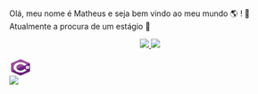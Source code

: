Olá, meu nome é Matheus e seja bem vindo ao meu mundo 🌎 !
👾 Atualmente a procura de um estágio 👾

<div align="center"> <a href="https://github.com/MatheusCidral"> <img height="180em" src="https://github-readme-stats.vercel.app/api?username=MatheusCidral&show_icons=true&theme=nord&include_all_commits=true&count_private=false"/> <img height="180em" src="https://github-readme-stats.vercel.app/api/top-langs/?username=MatheusCidral&layout=compact&langs_count=7&theme=nord"/> </div> <div style="display: inline_block"><br> <img align="center" alt="Csharp" height="30" width="40" src="https://github.com/devicons/devicon/blob/master/icons/csharp/csharp-original.svg"> </div>
<div> <a href="https://www.linkedin.com/in/matheus-cidral-881310272/" target="_blank"><img src="https://img.shields.io/badge/-LinkedIn-%230077B5?style=for-the-badge&logo=linkedin&logoColor=white" target="_blank"></a> </div>
